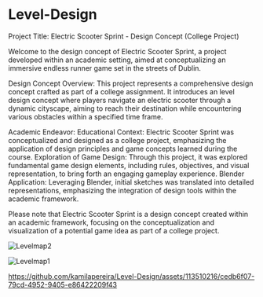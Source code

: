 # Level-Design

Project Title: Electric Scooter Sprint - Design Concept (College Project)

Welcome to the design concept of Electric Scooter Sprint, a project developed within an academic setting, aimed at conceptualizing an immersive endless runner game set in the streets of Dublin.

Design Concept Overview:
This project represents a comprehensive design concept crafted as part of a college assignment. It introduces an level design concept where players navigate an electric scooter through a dynamic cityscape, aiming to reach their destination while encountering various obstacles within a specified time frame.

Academic Endeavor:
Educational Context: Electric Scooter Sprint was conceptualized and designed as a college project, emphasizing the application of design principles and game concepts learned during the course.
Exploration of Game Design: Through this project, it was explored fundamental game design elements, including rules, objectives, and visual representation, to bring forth an engaging gameplay experience.
Blender Application: Leveraging Blender, initial sketches was translated into detailed representations, emphasizing the integration of design tools within the academic framework.

Please note that Electric Scooter Sprint is a design concept created within an academic framework, focusing on the conceptualization and visualization of a potential game idea as part of a college project.

![Levelmap2](https://github.com/kamilapereira/Level-Design/assets/113510216/ff10f888-5b15-4f35-a018-e852df5dcc71)

![Levelmap1](https://github.com/kamilapereira/Level-Design/assets/113510216/eae1d97c-323f-4f66-a2fa-223365601330)

https://github.com/kamilapereira/Level-Design/assets/113510216/cedb6f07-79cd-4952-9405-e86422209f43

